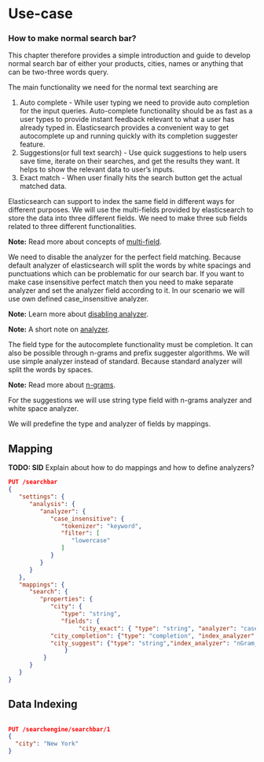 # Use-case

### How to make normal search bar?

This chapter therefore provides a simple introduction and guide to develop normal search bar of either your products, cities, names or anything that can be two-three words query. 

The main functionality we need for the normal text searching are

1. Auto complete - While user typing we need to provide auto completion for the input queries. Auto-complete functionality should be as fast as a user types to provide instant feedback relevant to what a user has already typed in.  Elasticsearch provides a convenient way to get autocomplete up and running quickly with its completion suggester feature. 
2. Suggestions(or full text search) - Use quick suggestions to help users save time, iterate on their searches, and get the results they want. It helps to show the relevant data to user’s inputs. 
3. Exact match - When user finally hits the search button get the actual matched data. 

Elasticsearch can support to index the same field in different ways for different purposes. We will use the multi-fields provided by elasticsearch to store the data into three different fields. We need to make three sub fields related to three different functionalities. 


**Note:** Read more about concepts of [multi-field](https://www.elastic.co/guide/en/elasticsearch/reference/current/multi-fields.html).

We need to disable the analyzer for the perfect field matching. Because default analyzer of elasticsearch will split the words by white spacings and punctuations which can be problematic for our search bar. If you want to make case insensitive perfect match then you need to make separate analyzer and set the analyzer field according to it. In our scenario we will use own defined case_insensitive analyzer. 

**Note:** Learn more about [disabling analyzer](https://www.elastic.co/guide/en/elasticsearch/guide/current/_finding_exact_values.html). 


**Note:** A short note on [analyzer](https://www.elastic.co/blog/found-text-analysis-part-1).

The field type for the autocomplete functionality must be completion. It can also be possible through n-grams and prefix suggester algorithms. We will use simple analyzer instead of standard. Because standard analyzer will split the words by spaces.
 
**Note:** Read more about [n-grams](https://www.elastic.co/guide/en/elasticsearch/reference/current/analysis-ngram-tokenizer.html). 

For the suggestions we will use string type field with n-grams analyzer and white space analyzer.

We will predefine the type and  analyzer of fields by mappings.

## Mapping


**TODO: SID** Explain about how to do mappings and how to define analyzers? 

```json
PUT /searchbar
{
   "settings": {
      "analysis": {
         "analyzer": {
            "case_insensitive": {
               "tokenizer": "keyword",
               "filter": [
                  "lowercase"
               ]
            }
         }
      }
   },
   "mappings": {
      "search": {
         "properties": {
            "city": {
               "type": "string",
               "fields": {
            		"city_exact": { "type": "string", "analyzer": "case_insensitive" },
			"city_completion": {"type": "completion", "index_analyzer": "simple" , "search_analyzer": "simple", "payloads": false},
			"city_suggest": {"type": "string","index_analyzer": "nGram_analyzer", "search_analyzer": "whitespace_analyzer"}
            	}
          }
      }
   }
}
```

## Data Indexing
```json

PUT /searchengine/searchbar/1
{
  "city": "New York"
}

```
